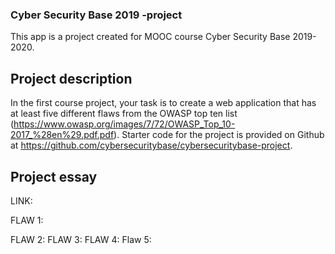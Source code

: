 ### Cyber Security Base 2019 -project

This app is a project created for MOOC course Cyber Security Base 2019-2020.

## Project description
In the first course project, your task is to create a web application that has at least five different flaws from the OWASP top ten list (https://www.owasp.org/images/7/72/OWASP_Top_10-2017_%28en%29.pdf.pdf).
Starter code for the project is provided on Github at https://github.com/cybersecuritybase/cybersecuritybase-project.


## Project essay

LINK: <link to repo>

FLAW 1:
<description>
<how to fix it>

FLAW 2:
FLAW 3:
FLAW 4:
Flaw 5:


